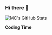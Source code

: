 ### Hi there 👋

<!--
**cfc424/cfc424** is a ✨ _special_ ✨ repository because its `README.md` (this file) appears on your GitHub profile.

Here are some ideas to get you started:

- 🔭 I’m currently working on ...
- 🌱 I’m currently learning ...
- 👯 I’m looking to collaborate on ...
- 🤔 I’m looking for help with ...
- 💬 Ask me about ...
- 📫 How to reach me: ...
- 😄 Pronouns: ...
- ⚡ Fun fact: ...
-->
![MC's GitHub Stats](https://github-readme-stats.vercel.app/api?username=cfc424&show_icons=true&theme=vision-friendly-dark)

**Coding Time**
<!--START_SECTION:waka-->
<!--END_SECTION:waka-->
